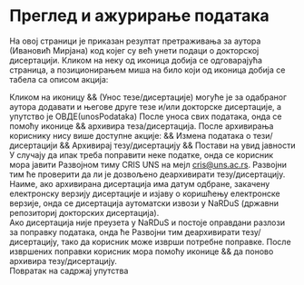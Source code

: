 # Преглед и ажурирање података
 
На овој страници је приказан резултат претраживања за аутора (Ивановић Мирјана) код којег су већ унети подаци о докторској дисертацији. Кликом на неку од иконица добија се одговарајућа страница, а позиционирањем миша на било који од иконица добија се табела са описом акција:   
   
Кликом на иконицу && (Унос тезе/дисертације) могуће је за одабраног аутора додавати и његове друге тезе и/или докторске дисертације, а упутство је ОВДЕ(unosPodataka) 
После уноса свих података, онда се помоћу иконице && архивира теза/дисертација. После архивирања кориснику нису више доступне акције: 
&& Измена података о тези/дисертацији
&& Архивирај тезу/дисертацију
&& Постави на увид јавности
У случају да ипак треба поправити неке податке, онда се корисник мора јавити Развојном тиму CRIS UNS на мејл cris@uns.ac.rs. Развојни тим ће проверити да ли је дозвољено деархивирати тезу/дисертацију. Наиме, ако архивирана дисертација има датум одбране, закачену електронску верзију дисертације  и изјаву о коришћењу електронске верзије, онда се дисертација аутоматски извози у  NaRDuS (државни репозиториј докторских дисертација).   
Ако дисертација није преузета у NaRDuS и постоје оправдани разлози за поправку података, онда ће Развојни тим деархивирати тезу/дисертацију, тако да корисник може изврши потребне поправке. После извршених поправки корисник мора помоћу иконице && да поново архивира тезу/дисертацију.  
Повратак на садржај упутства

